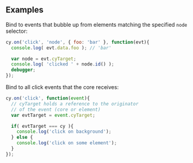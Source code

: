 ## Examples

Bind to events that bubble up from elements matching the specified `node` selector:
```js
cy.on('click', 'node', { foo: 'bar' }, function(evt){
  console.log( evt.data.foo ); // 'bar'

  var node = evt.cyTarget;
  console.log( 'clicked ' + node.id() );
  debugger;
});
```

Bind to all click events that the core receives:

```js
cy.on('click', function(event){
  // cyTarget holds a reference to the originator
  // of the event (core or element)
  var evtTarget = event.cyTarget;

  if( evtTarget === cy ){
  	console.log('click on background');
  } else {
    console.log('click on some element');
  }
});
```